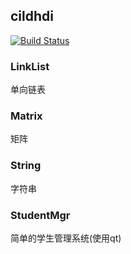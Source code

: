 ## cildhdi

[![Build Status](https://travis-ci.com/cildhdi/cildhdi.svg?branch=master)](https://travis-ci.com/cildhdi/cildhdi)



### LinkList

单向链表



### Matrix

矩阵



### String

字符串



### StudentMgr

简单的学生管理系统(使用qt)